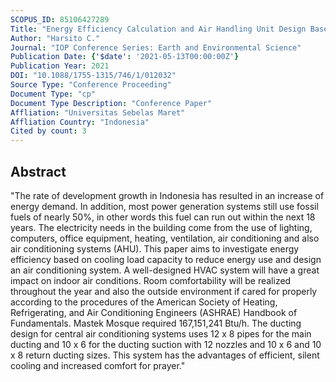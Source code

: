 ```yaml
---
SCOPUS_ID: 85106427289
Title: "Energy Efficiency Calculation and Air Handling Unit Design Based on Cooling Load Capacity at MASTEK Mosque"
Author: "Harsito C."
Journal: "IOP Conference Series: Earth and Environmental Science"
Publication Date: {'$date': '2021-05-13T00:00:00Z'}
Publication Year: 2021
DOI: "10.1088/1755-1315/746/1/012032"
Source Type: "Conference Proceeding"
Document Type: "cp"
Document Type Description: "Conference Paper"
Affliation: "Universitas Sebelas Maret"
Affliation Country: "Indonesia"
Cited by count: 3
---
```


## Abstract
"The rate of development growth in Indonesia has resulted in an increase of energy demand. In addition, most power generation systems still use fossil fuels of nearly 50%, in other words this fuel can run out within the next 18 years. The electricity needs in the building come from the use of lighting, computers, office equipment, heating, ventilation, air conditioning and also air conditioning systems (AHU). This paper aims to investigate energy efficiency based on cooling load capacity to reduce energy use and design an air conditioning system. A well-designed HVAC system will have a great impact on indoor air conditions. Room comfortability will be realized throughout the year and also the outside environment if cared for properly according to the procedures of the American Society of Heating, Refrigerating, and Air Conditioning Engineers (ASHRAE) Handbook of Fundamentals. Mastek Mosque required 167,151,241 Btu/h. The ducting design for central air conditioning systems uses 12 x 8 pipes for the main ducting and 10 x 6 for the ducting suction with 12 nozzles and 10 x 6 and 10 x 8 return ducting sizes. This system has the advantages of efficient, silent cooling and increased comfort for prayer."
